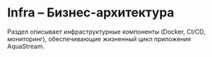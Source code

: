 # Infra – Бизнес-архитектура

Раздел описывает инфраструктурные компоненты (Docker, CI/CD, мониторинг), обеспечивающие жизненный цикл приложения AquaStream.
